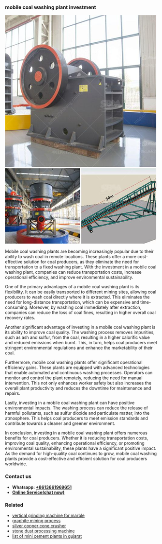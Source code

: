<h3>mobile coal washing plant investment</h3><img src='1704856802.jpg' alt=''><p>Mobile coal washing plants are becoming increasingly popular due to their ability to wash coal in remote locations. These plants offer a more cost-effective solution for coal producers, as they eliminate the need for transportation to a fixed washing plant. With the investment in a mobile coal washing plant, companies can reduce transportation costs, increase operational efficiency, and improve environmental sustainability.</p><p>One of the primary advantages of a mobile coal washing plant is its flexibility. It can be easily transported to different mining sites, allowing coal producers to wash coal directly where it is extracted. This eliminates the need for long-distance transportation, which can be expensive and time-consuming. Moreover, by washing coal immediately after extraction, companies can reduce the loss of coal fines, resulting in higher overall coal recovery rates.</p><p>Another significant advantage of investing in a mobile coal washing plant is its ability to improve coal quality. The washing process removes impurities, such as ash and sulfur, from the coal, resulting in a higher calorific value and reduced emissions when burnt. This, in turn, helps coal producers meet stringent environmental regulations and enhance the marketability of their coal.</p><p>Furthermore, mobile coal washing plants offer significant operational efficiency gains. These plants are equipped with advanced technologies that enable automated and continuous washing processes. Operators can monitor and control the plant remotely, reducing the need for manual intervention. This not only enhances worker safety but also increases the overall plant productivity and reduces the downtime for maintenance and repairs.</p><p>Lastly, investing in a mobile coal washing plant can have positive environmental impacts. The washing process can reduce the release of harmful pollutants, such as sulfur dioxide and particulate matter, into the atmosphere. This helps coal producers to meet emission standards and contribute towards a cleaner and greener environment.</p><p>In conclusion, investing in a mobile coal washing plant offers numerous benefits for coal producers. Whether it is reducing transportation costs, improving coal quality, enhancing operational efficiency, or promoting environmental sustainability, these plants have a significant positive impact. As the demand for high-quality coal continues to grow, mobile coal washing plants provide a cost-effective and efficient solution for coal producers worldwide.</p><h3>Contact us</h3><ul><li><strong>Whatsapp:&nbsp;<a href="https://wa.me/8613661969651">+8613661969651</a></strong></li><li><a href="https://swt.shibang-china.com/?git&amp;zhl&amp;mobile coal washing plant investment"><strong>Online Service(chat now)</strong></a></li></ul><h3>Related</h3><ul><li><a href='vertical grinding machine for marble.md'>vertical grinding machine for marble</a></li><li><a href='graphite mining process.md'>graphite mining process</a></li><li><a href='silver copper cone crusher.md'>silver copper cone crusher</a></li><li><a href='stone dust processing machine.md'>stone dust processing machine</a></li><li><a href='list of mini cement plants in gujarat.md'>list of mini cement plants in gujarat</a></li></ul>